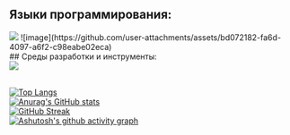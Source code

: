 ## Языки программирования:<br>
<img src="https://skillicons.dev/icons?i=cpp" />
![image](https://github.com/user-attachments/assets/bd072182-fa6d-4097-a6f2-c98eabe02eca)
<br>
## Среды разработки и инструменты:<br>
<img src="https://skillicons.dev/icons?i=vim,git,github,docker,kubernetes" /><br><br>

[![Top Langs](https://github-readme-stats.vercel.app/api/top-langs/?username=User1235321&layout=compact)](https://github.com/anuraghazra/github-readme-stats)<br>
[![Anurag's GitHub stats](https://github-readme-stats.vercel.app/api?username=User1235321)](https://github.com/anuraghazra/github-readme-stats)<br>
[![GitHub Streak](https://streak-stats.demolab.com/?user=User1235321)](https://git.io/streak-stats)<br>
[![Ashutosh's github activity graph](https://github-readme-activity-graph.vercel.app/graph?username=User1235321)](https://github.com/ashutosh00710/github-readme-activity-graph)<br>
